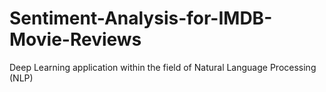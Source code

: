 # Sentiment-Analysis-for-IMDB-Movie-Reviews
Deep Learning application within the field of Natural Language Processing (NLP)
